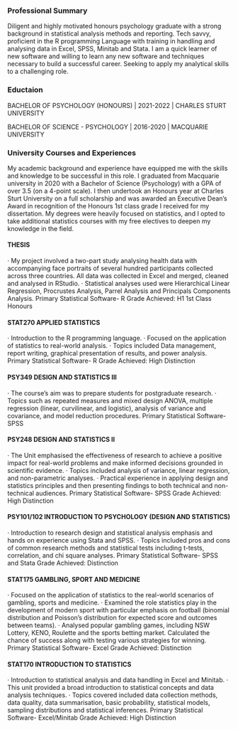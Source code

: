 ### Professional Summary
Diligent and highly motivated honours psychology graduate with a strong background in statistical analysis methods and reporting. Tech savvy, proficient in the R programming Language with training in handling and analysing data in Excel, SPSS, Minitab and Stata. I am a quick learner of new software and willing to learn any new software and techniques necessary to build a successful career. Seeking to apply my analytical skills to a challenging role.

### Eductaion

BACHELOR OF PSYCHOLOGY (HONOURS) | 2021-2022 | CHARLES STURT UNIVERSITY

BACHELOR OF SCIENCE - PSYCHOLOGY | 2016-2020 | MACQUARIE UNIVERSITY

### University Courses and Experiences
My academic background and experience have equipped me with the skills and knowledge to be successful in this role. I graduated from Macquarie university in 2020 with a Bachelor of Science (Psychology) with a GPA of over 3.5 (on a 4-point scale). I then undertook an Honours year at Charles Sturt University on a full scholarship and was awarded an Executive Dean’s Award in recognition of the Honours 1st class grade I received for my dissertation. My degrees were heavily focused on statistics, and I opted to take additional statistics courses with my free electives to deepen my knowledge in the field.

#### THESIS
·	My project involved a two-part study analysing health data with accompanying face portraits of several hundred participants collected across three countries. All data was collected in Excel and merged, cleaned and analysed in RStudio.
·	Statistical analyses used were Hierarchical Linear Regression, Procrustes Analysis, Parrel Analysis and Principals Components Analysis.
Primary Statistical Software- R
Grade Achieved: H1 1st Class Honours 

#### STAT270 APPLIED STATISTICS
·	Introduction to the R programming language.
·	Focused on the application of statistics to real-world analysis. 
·	Topics included Data management, report writing, graphical presentation of results, and power analysis. 
Primary Statistical Software- R
Grade Achieved: High Distinction

#### PSY349 DESIGN AND STATISTICS III 
·	The course’s aim was to prepare students for postgraduate research.
·	Topics such as repeated measures and mixed design ANOVA, multiple regression (linear, curvilinear, and logistic), analysis of variance and covariance, and model reduction procedures. 
Primary Statistical Software- SPSS 

#### PSY248 DESIGN AND STATISTICS II 
·	The Unit emphasised the effectiveness of research to achieve a positive impact for real-world problems and make informed decisions grounded in scientific evidence.
·	Topics included analysis of variance, linear regression, and non-parametric analyses.
·	Practical experience in applying design and statistics principles and then presenting findings to both technical and non-technical audiences.
Primary Statistical Software- SPSS 
Grade Achieved: High Distinction

#### PSY101/102 INTRODUCTION TO PSYCHOLOGY (DESIGN AND STATISTICS)
·	Introduction to research design and statistical analysis emphasis and hands on experience using Stata and SPSS.
·	Topics included pros and cons of common research methods and statistical tests including t-tests, correlation, and chi square analyses.
Primary Statistical Software- SPSS and Stata
Grade Achieved: Distinction

#### STAT175 GAMBLING, SPORT AND MEDICINE
·	Focused on the application of statistics to the real-world scenarios of gambling, sports and medicine.
·	Examined the role statistics play in the development of modern sport with particular emphasis on football (binomial distribution and Poisson’s distribution for expected score and outcomes between teams).
·	Analysed popular gambling games, including NSW Lottery, KENO, Roulette and the sports betting market. Calculated the chance of success along with testing various strategies for winning.
Primary Statistical Software- Excel
Grade Achieved: Distinction 

#### STAT170 INTRODUCTION TO STATISTICS
·	Introduction to statistical analysis and data handling in Excel and Minitab.
·	This unit provided a broad introduction to statistical concepts and data analysis techniques.
·	Topics covered included data collection methods, data quality, data summarisation, basic probability, statistical models, sampling distributions and statistical inferences.
Primary Statistical Software- Excel/Minitab
Grade Achieved: High Distinction 

